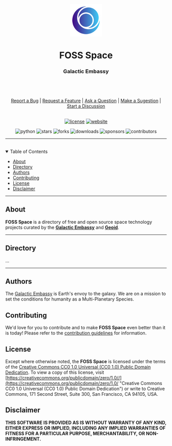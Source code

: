 <header>
<p align="center">
    <img src=".github/images/galactic_embassy_logo_light.png" width="20%" height="20%" alt="Galactic Embassy Logo">
</p>
<h1 align='center' style='border-bottom: none;'>FOSS Space</h1>
<h3 align='center'>Galactic Embassy</h3>
</header>
<br/>
<div align="center">
  <a href="https://github.com/galactic-embassy/space-manifesto/issues/new?assignees=&labels=Needs%3A+Triage+%3Amag%3A%2Ctype%3Abug-suspected&template=bug_report.yml">Report a Bug</a>
  |
  <a href="https://github.com/galactic-embassy/space-manifesto/issues/new?assignees=&labels=Needs%3A+Triage+%3Amag%3A%2Ctype%3Afeature-request%2CHelp+wanted+%F0%9F%AA%A7&template=feature_request.yml">Request a Feature</a>
  |
  <a href="https://github.com/galactic-embassy/space-manifesto/issues/new?assignees=&labels=Needs%3A+Triage+%3Amag%3A%2Ctype%3Aquestion&template=question.yml">Ask a Question</a>
  |
  <a href="https://github.com/galactic-embassy/space-manifesto/issues/new?assignees=&labels=Needs%3A+Triage+%3Amag%3A%2Ctype%3Aenhancement&template=suggestion.yml">Make a Sugestion</a>
  |
  <a href="https://github.com/galactic-embassy/space-manifesto/discussions">Start a Discussion</a>
</div>
<br/>
<div align="center">

  [![license](https://img.shields.io/github/license/galactic-embassy/space-manifesto?color=green&label=license&style=flat)](LICENSE.md)
  [![website](https://img.shields.io/website?color=blue&down_color=red&down_message=offline&label=website&style=flat&up_color=green&up_message=online&url=https%3A%2F%2Fwww.geoid.org)](https://www.geoid.org)

  ![python](https://img.shields.io/pypi/pyversions/space-manifesto?color=blue&label=python&style=flat)
  ![stars](https://img.shields.io/github/stars/galactic-embassy/space-manifesto?color=blue&label=stars&style=flat)
  ![forks](https://img.shields.io/github/forks/galactic-embassy/space-manifesto?color=blue&label=forks&style=flat)
  ![downloads](https://img.shields.io/github/downloads/galactic-embassy/space-manifesto/total?color=blue&label=downloads&style=flat)
  ![sponsors](https://img.shields.io/github/sponsors/starling-cloud?color=blue&label=sponsors&style=flat)
  ![contributors](https://img.shields.io/github/contributors/galactic-embassy/space-manifesto?color=blue&label=contributors&style=flat)

</div>


---


<br/>
<details open="open">
<summary>Table of Contents</summary>

- [About](#about)
- [Directory](#directory)
- [Authors](#authors)
- [Contributing](#contributing)
- [License](#license)
- [Disclaimer](#disclaimer)

</details>

---


## About

**FOSS Space** is a directory of free and open source space technology projects curated by the **[Galactic Embassy](https://www.galacticembassy.com/ "Galactic Embassy website")** and **[Geoid](https://www.geoid.org "Geoid website")**.


---

## Directory

...


---


## Authors

The [Galactic Embassy](https://www.galacticembassy.com/) is Earth's envoy to the galaxy. We are on a mission to set the conditions for humanity as a Multi-Planetary Species.


## Contributing

We'd love for you to contribute and to make **FOSS Space** even better than it is today!
Please refer to the [contribution guidelines](.github/CONTRIBUTING.md) for information.


## License

Except where otherwise noted, the **FOSS Space** is licensed under the terms of the [Creative Commons CC0 1.0 Universal (CC0 1.0) Public Domain Dedication](https://creativecommons.org/publicdomain/zero/1.0/ "Creative Commons CC0 1.0 Universal (CC0 1.0) Public Domain Dedication"). To view a copy of this license, visit [https://creativecommons.org/publicdomain/zero/1.0//](https://creativecommons.org/publicdomain/zero/1.0/ "Creative Commons CC0 1.0 Universal (CC0 1.0) Public Domain Dedication") or write to Creative Commons, 171 Second Street, Suite 300, San Francisco, CA 94105, USA.


## Disclaimer

**THIS SOFTWARE IS PROVIDED AS IS WITHOUT WARRANTY OF ANY KIND, EITHER EXPRESS OR IMPLIED, INCLUDING ANY IMPLIED WARRANTIES OF FITNESS FOR A PARTICULAR PURPOSE, MERCHANTABILITY, OR NON-INFRINGEMENT.**
